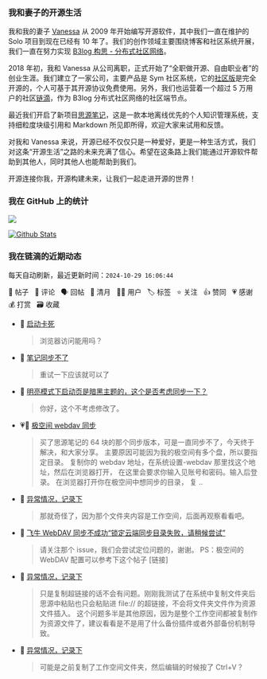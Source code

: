 ### 我和妻子的开源生活

我和我的妻子 [Vanessa](https://github.com/Vanessa219) 从 2009 年开始编写开源软件，其中我们一直在维护的 Solo 项目到现在已经有 10 年了。我们的创作领域主要围绕博客和社区系统开展，我们一直在努力实现 [B3log 构思 - 分布式社区网络](https://ld246.com/article/1546941897596)。

2018 年初，我和 Vanessa 从公司离职，正式开始了“全职做开源、自由职业者”的创业生涯。我们建立了一家公司，主要产品是 Sym 社区系统，它的[社区版](https://github.com/88250/symphony)是完全开源的，个人可基于其开源协议免费使用。另外，我们也运营着一个超过 5 万用户的社区[链滴](https://ld246.com)，作为 B3log 分布式社区网络的社区端节点。

最近我们开启了新项目[思源笔记](https://github.com/siyuan-note/siyuan)，这是一款本地离线优先的个人知识管理系统，支持细粒度块级引用和 Markdown 所见即所得，欢迎大家来试用和反馈。

对我和 Vanessa 来说，开源已经不仅仅只是一种爱好，更是一种生活方式，我们对这条“开源生活”之路的未来充满了信心。希望在这条路上我们能通过开源软件帮助到其他人，同时其他人也能帮助到我们。

开源连接你我，开源构建未来，让我们一起走进开源的世界！

### 我在 GitHub 上的统计

<a title="Hits" target="_blank" href="https://github.com/88250/88250"><img src="https://hits.b3log.org/88250/88250.svg"></a>

[![Github Stats](https://github-readme-stats.vercel.app/api?username=88250&theme=tokyonight&show_icons=true)](https://github.com/88250)

<!--events start -->

### 我在链滴的近期动态

每天自动刷新，最近更新时间：`2024-10-29 16:06:44`

📝 帖子 &nbsp; 💬 评论 &nbsp; 🗣 回帖 &nbsp; 🌙 清月 &nbsp; 👨‍💻 用户 &nbsp; 🏷️ 标签 &nbsp; ⭐️ 关注 &nbsp; 👍 赞同 &nbsp; 💗 感谢 &nbsp; 💰 打赏 &nbsp; 🗃 收藏

* 💬 [启动卡死](https://ld246.com/article/1730084880452/comment/1730187926859#comments)

  > 浏览器访问能用吗？
* 💬 [笔记同步不了](https://ld246.com/article/1730184018465/comment/1730186919290#comments)

  > 重试一下应该就可以了
* 💬 [明亮模式下启动页是暗黑主题的，这个是否考虑同步一下？](https://ld246.com/article/1730181273385/comment/1730181562743#comments)

  > 你好，这个不考虑修改了。
* 💗📝 [极空间 webdav 同步](https://ld246.com/article/1717165742285)

  > 买了思源笔记的 64 块的那个同步版本，可是一直同步不了，今天终于解决，和大家分享。 主要原因可能因为我的极空间有多个盘，所以要指定目录。 复制你的 webdav 地址，在系统设置-webdav 那里找这个地址，然后在浏览器打开， 在这里会要求你输入见账号和密码。输入后登录。 在浏览器打开你在极空间中想同步的目录， 复 ..
* 💬 [异常情况，记录下](https://ld246.com/article/1730172872367/comment/1730178903811#comments)

  > 那就奇怪了，因为那个文件夹内容是工作空间，后面再观察看看吧。
* 💬 [飞牛 WebDAV 同步不成功“锁定云端同步目录失败，请稍候尝试”](https://ld246.com/article/1730164253871/comment/1730178822896#comments)

  > 请关注那个 issue，我们会尝试定位问题的，谢谢。 PS：极空间的 WebDAV 配置可以参考下这个帖子 [链接]
* 💬 [异常情况，记录下](https://ld246.com/article/1730172872367/comment/1730174158498#comments)

  > 只是复制超链接的话不会有问题。刚刚我测试了在系统中复制文件夹后思源中粘贴也只会粘贴进 file:// 的超链接，不会将文件夹文件作为资源文件插入。 这个问题多半是其他原因，因为是整个工作空间都被复制作为资源文件了，建议看看是不是用了什么备份插件或者外部备份机制导致。
* 💬 [异常情况，记录下](https://ld246.com/article/1730172872367/comment/1730173510954#comments)

  > 可能是之前复制了工作空间文件夹，然后编辑的时候按了 Ctrl+V？


<!--events end -->
